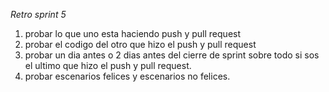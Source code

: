 *Retro sprint 5*


1. probar lo que uno esta haciendo push y pull request
2. probar el codigo del otro que hizo el push y pull request
3. probar un dia antes o 2 dias antes del cierre de sprint sobre todo si sos el ultimo que hizo el push y pull request.
4. probar escenarios felices y escenarios no felices.
